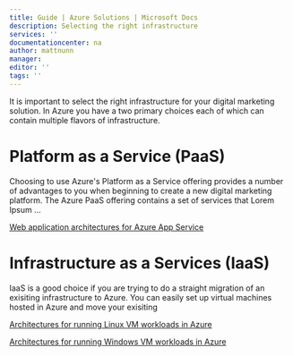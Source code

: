 ```yaml
---
title: Guide | Azure Solutions | Microsoft Docs
description: Selecting the right infrastructure
services: ''
documentationcenter: na
author: mattnunn
manager: 
editor: ''
tags: ''
---
```


It is important to select the right infrastructure for your digital marketing solution. In Azure you have a two primary choices each of which can contain multiple flavors of infrastructure.

# Platform as a Service (PaaS)
Choosing to use Azure's Platform as a Service offering provides a number of advantages to you when beginning to create a new digital marketing platform. The Azure PaaS offering contains a set of services that Lorem Ipsum ...

[Web application architectures for Azure App Service](/azure/architecture/app-service/basic-web-app?toc=/azure/solutions/digital-marketing/toc.json)


# Infrastructure as a Services (IaaS)
IaaS is a good choice if you are trying to do a straight migration of an exisiting infrastructure to Azure. You can easily set up virtual machines hosted in Azure and move your exisiting  

[Architectures for running Linux VM workloads in Azure](/azure/architecture/virtual-machines-linux/index?toc=/azure/solutions/digital-marketing/toc.json)

[Architectures for running Windows VM workloads in Azure](/azure/architecture/virtual-machines-windows/index?toc=/azure/solutions/digital-marketing/toc.json)



